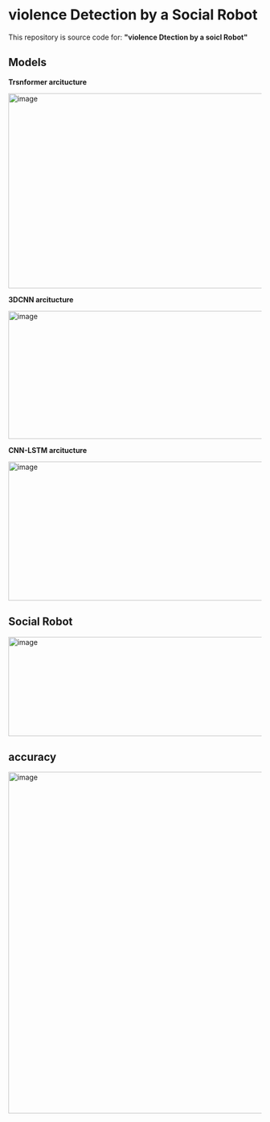 # violence Detection by a Social Robot


This repository is source code for:
**"violence Dtection by a soicl Robot"**



## Models

**Trsnformer arcitucture**

<img width="709" height="387" alt="image" src="https://github.com/user-attachments/assets/9147aacc-8682-49ed-ba2c-78b03de01dc8" />


**3DCNN arcitucture**

<img width="547" height="254" alt="image" src="https://github.com/user-attachments/assets/fa139d3e-fed0-4326-9cee-7b4ff9b52b58" />


**CNN-LSTM arcitucture**

<img width="720" height="276" alt="image" src="https://github.com/user-attachments/assets/07f7a36f-24cb-4945-9863-daf76c5aaa85" />

## Social Robot

<img width="516" height="197" alt="image" src="https://github.com/user-attachments/assets/14d027b3-fe9c-4829-9841-e6e7b4323fa4" />

## accuracy 

<img width="1696" height="678" alt="image" src="https://github.com/user-attachments/assets/3b29b02c-c471-4913-a863-3279948563cf" />



